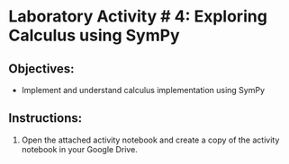 # Laboratory Activity # 4: Exploring Calculus using SymPy

## Objectives:
- Implement and understand calculus implementation using SymPy

## Instructions:
1. Open the attached activity notebook and create a copy of the activity notebook in your Google Drive.

